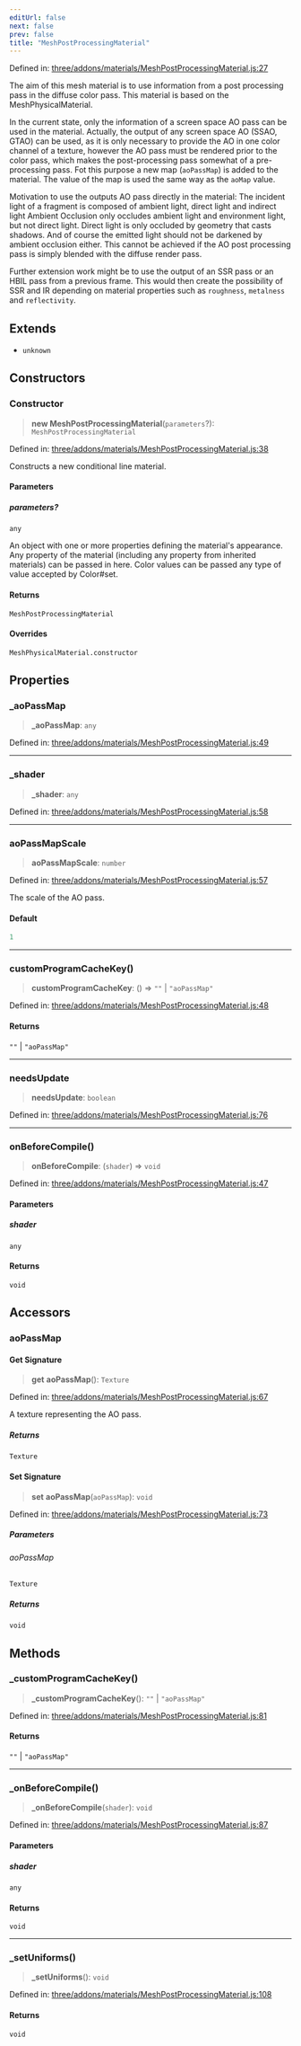 ```yaml
---
editUrl: false
next: false
prev: false
title: "MeshPostProcessingMaterial"
---
```


Defined in: [three/addons/materials/MeshPostProcessingMaterial.js:27](https://github.com/DefinitelyMaybe/three-i18n/blob/fa57b79433d1c349ffb23a78727299c8d4190136/three/addons/materials/MeshPostProcessingMaterial.js#L27)

The aim of this mesh material is to use information from a post processing pass in the diffuse color pass.
This material is based on the MeshPhysicalMaterial.

In the current state, only the information of a screen space AO pass can be used in the material.
Actually, the output of any screen space AO (SSAO, GTAO) can be used,
as it is only necessary to provide the AO in one color channel of a texture,
however the AO pass must be rendered prior to the color pass,
which makes the post-processing pass somewhat of a pre-processing pass.
Fot this purpose a new map (`aoPassMap`) is added to the material.
The value of the map is used the same way as the `aoMap` value.

Motivation to use the outputs AO pass directly in the material:
The incident light of a fragment is composed of ambient light, direct light and indirect light
Ambient Occlusion only occludes ambient light and environment light, but not direct light.
Direct light is only occluded by geometry that casts shadows.
And of course the emitted light should not be darkened by ambient occlusion either.
This cannot be achieved if the AO post processing pass is simply blended with the diffuse render pass.

Further extension work might be to use the output of an SSR pass or an HBIL pass from a previous frame.
This would then create the possibility of SSR and IR depending on material properties such as `roughness`, `metalness` and `reflectivity`.

## Extends

- `unknown`

## Constructors

### Constructor

> **new MeshPostProcessingMaterial**(`parameters`?): `MeshPostProcessingMaterial`

Defined in: [three/addons/materials/MeshPostProcessingMaterial.js:38](https://github.com/DefinitelyMaybe/three-i18n/blob/fa57b79433d1c349ffb23a78727299c8d4190136/three/addons/materials/MeshPostProcessingMaterial.js#L38)

Constructs a new conditional line material.

#### Parameters

##### parameters?

`any`

An object with one or more properties
defining the material's appearance. Any property of the material
(including any property from inherited materials) can be passed
in here. Color values can be passed any type of value accepted
by Color#set.

#### Returns

`MeshPostProcessingMaterial`

#### Overrides

`MeshPhysicalMaterial.constructor`

## Properties

### \_aoPassMap

> **\_aoPassMap**: `any`

Defined in: [three/addons/materials/MeshPostProcessingMaterial.js:49](https://github.com/DefinitelyMaybe/three-i18n/blob/fa57b79433d1c349ffb23a78727299c8d4190136/three/addons/materials/MeshPostProcessingMaterial.js#L49)

***

### \_shader

> **\_shader**: `any`

Defined in: [three/addons/materials/MeshPostProcessingMaterial.js:58](https://github.com/DefinitelyMaybe/three-i18n/blob/fa57b79433d1c349ffb23a78727299c8d4190136/three/addons/materials/MeshPostProcessingMaterial.js#L58)

***

### aoPassMapScale

> **aoPassMapScale**: `number`

Defined in: [three/addons/materials/MeshPostProcessingMaterial.js:57](https://github.com/DefinitelyMaybe/three-i18n/blob/fa57b79433d1c349ffb23a78727299c8d4190136/three/addons/materials/MeshPostProcessingMaterial.js#L57)

The scale of the AO pass.

#### Default

```ts
1
```

***

### customProgramCacheKey()

> **customProgramCacheKey**: () => `""` \| `"aoPassMap"`

Defined in: [three/addons/materials/MeshPostProcessingMaterial.js:48](https://github.com/DefinitelyMaybe/three-i18n/blob/fa57b79433d1c349ffb23a78727299c8d4190136/three/addons/materials/MeshPostProcessingMaterial.js#L48)

#### Returns

`""` \| `"aoPassMap"`

***

### needsUpdate

> **needsUpdate**: `boolean`

Defined in: [three/addons/materials/MeshPostProcessingMaterial.js:76](https://github.com/DefinitelyMaybe/three-i18n/blob/fa57b79433d1c349ffb23a78727299c8d4190136/three/addons/materials/MeshPostProcessingMaterial.js#L76)

***

### onBeforeCompile()

> **onBeforeCompile**: (`shader`) => `void`

Defined in: [three/addons/materials/MeshPostProcessingMaterial.js:47](https://github.com/DefinitelyMaybe/three-i18n/blob/fa57b79433d1c349ffb23a78727299c8d4190136/three/addons/materials/MeshPostProcessingMaterial.js#L47)

#### Parameters

##### shader

`any`

#### Returns

`void`

## Accessors

### aoPassMap

#### Get Signature

> **get** **aoPassMap**(): `Texture`

Defined in: [three/addons/materials/MeshPostProcessingMaterial.js:67](https://github.com/DefinitelyMaybe/three-i18n/blob/fa57b79433d1c349ffb23a78727299c8d4190136/three/addons/materials/MeshPostProcessingMaterial.js#L67)

A texture representing the AO pass.

##### Returns

`Texture`

#### Set Signature

> **set** **aoPassMap**(`aoPassMap`): `void`

Defined in: [three/addons/materials/MeshPostProcessingMaterial.js:73](https://github.com/DefinitelyMaybe/three-i18n/blob/fa57b79433d1c349ffb23a78727299c8d4190136/three/addons/materials/MeshPostProcessingMaterial.js#L73)

##### Parameters

###### aoPassMap

`Texture`

##### Returns

`void`

## Methods

### \_customProgramCacheKey()

> **\_customProgramCacheKey**(): `""` \| `"aoPassMap"`

Defined in: [three/addons/materials/MeshPostProcessingMaterial.js:81](https://github.com/DefinitelyMaybe/three-i18n/blob/fa57b79433d1c349ffb23a78727299c8d4190136/three/addons/materials/MeshPostProcessingMaterial.js#L81)

#### Returns

`""` \| `"aoPassMap"`

***

### \_onBeforeCompile()

> **\_onBeforeCompile**(`shader`): `void`

Defined in: [three/addons/materials/MeshPostProcessingMaterial.js:87](https://github.com/DefinitelyMaybe/three-i18n/blob/fa57b79433d1c349ffb23a78727299c8d4190136/three/addons/materials/MeshPostProcessingMaterial.js#L87)

#### Parameters

##### shader

`any`

#### Returns

`void`

***

### \_setUniforms()

> **\_setUniforms**(): `void`

Defined in: [three/addons/materials/MeshPostProcessingMaterial.js:108](https://github.com/DefinitelyMaybe/three-i18n/blob/fa57b79433d1c349ffb23a78727299c8d4190136/three/addons/materials/MeshPostProcessingMaterial.js#L108)

#### Returns

`void`
